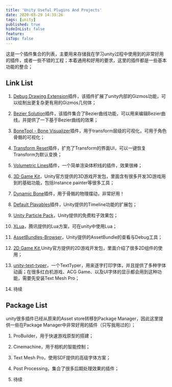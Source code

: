 ```yaml
---
title: 'Unity Useful Plugins And Projects'
date: 2020-03-29 14:33:26
tags: [unity]
published: true
hideInList: false
feature: 
isTop: false
---
```


这是一个插件集合的列表，主要用来存储我在学习unity过程中使用到的非常好用的插件，或者一些不错的工程；本着通用和好用的要求，这里的插件都是一些基本功能的整合；

## Link List

1. [Debug Drawing Extension](https://assetstore.unity.com/packages/tools/debug-drawing-extension-11396)插件，该插件扩展了unity内部的Gizmos功能，可以绘制出更复杂更有用的Gizmos几何体；

2. [Bezier Solution](https://assetstore.unity.com/packages/tools/level-design/bezier-solution-113074)插件，该插件集合了Bezier曲线功能，可以用来编辑Bezier曲线，并提供了一下基于Bezier曲线的效果；

3. [BoneTool - Bone Visualizer](https://assetstore.unity.com/packages/tools/utilities/bonetool-bone-visualizer-99464)插件，用于transform层级的可视化，可用于角色骨骼的可视化；

4. [Transform Reset](https://assetstore.unity.com/packages/tools/utilities/transform-reset-31313)插件，扩充了Transform的界面UI，可以一键恢复Transform为默认变换；

5. [Volumetric Lines](https://assetstore.unity.com/packages/tools/particles-effects/volumetric-lines-29160)插件，一个简单渲染体积线的插件，效果很棒；

6. [3D Game Kit](https://assetstore.unity.com/packages/templates/tutorials/3d-game-kit-115747)，Unity官方提供的3D游戏开发包，里面含有很多开发3D游戏用到的基础功能，包括Instance painter等很多工具；

7. [Dynamic Bone](https://assetstore.unity.com/packages/tools/animation/dynamic-bone-16743)插件，用于骨骼的物理摆动，非常好用！

8. [Default Playables](https://assetstore.unity.com/packages/essentials/default-playables-95266)插件，Unity提供的Timeline功能的扩展包；

9. [Unity Particle Pack](https://assetstore.unity.com/packages/essentials/tutorial-projects/unity-particle-pack-127325)，Unity提供的免费粒子效果包；

10. [XLua](https://github.com/Tencent/xLua)，腾讯提供的Lua方案，可在unity中使用Lua；

11. [AssetBundles-Browser](https://github.com/Unity-Technologies/AssetBundles-Browser)，Unity提供的AssetBundle的查看与Debug工具；

12. [2D Game Kit](https://assetstore.unity.com/packages/essentials/tutorial-projects/2d-game-kit-107098),Unity官方提供的2D游戏开发包，里面介绍了很多2D组件的使用；

13. [unity-text-typer](https://github.com/redbluegames/unity-text-typer)，一个TextTyper，用来逐字打印字体，并且提供了多种字体动画；在很多红白机游戏、ACG Game、以及UI字体的显示都会用到这种功能，需要先安装Text Mesh Pro；

14. 待续

## Package List

unity很多插件已经从原来的Asset store转移到Package Manager，因此这里提供一些在Package Manager中非常好用的插件（只写我用过的）；

1. ProBuilder，用于快速游戏原型的搭建；

2. Cinemachine，用于相机的智能控制；

3. Text Mesh Pro，使用SDF提供的高级字体方案；

4. Post Processing，集合了很多后期处理效果的插件；

5. 待续
